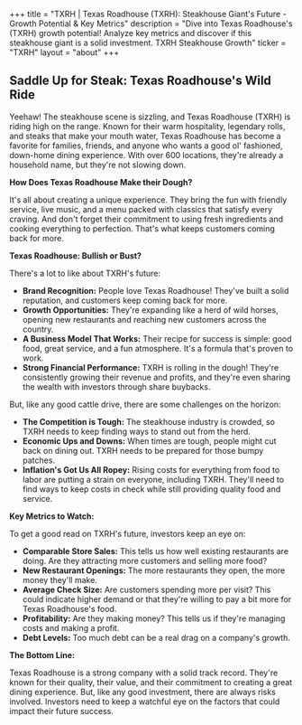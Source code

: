 +++
title = "TXRH |  Texas Roadhouse (TXRH): Steakhouse Giant's Future - Growth Potential & Key Metrics"
description = "Dive into Texas Roadhouse's (TXRH) growth potential! Analyze key metrics and discover if this steakhouse giant is a solid investment. TXRH Steakhouse Growth"
ticker = "TXRH"
layout = "about"
+++

        


## Saddle Up for Steak:  Texas Roadhouse's Wild Ride 

Yeehaw!  The steakhouse scene is sizzling, and Texas Roadhouse (TXRH) is riding high on the range.  Known for their warm hospitality, legendary rolls, and steaks that make your mouth water, Texas Roadhouse has become a favorite for families, friends, and anyone who wants a good ol' fashioned, down-home dining experience.  With over 600 locations, they're already a household name, but they're not slowing down.

**How Does Texas Roadhouse Make their Dough?**

It's all about creating a unique experience.  They bring the fun with friendly service, live music, and a menu packed with classics that satisfy every craving.  And don't forget their commitment to using fresh ingredients and cooking everything to perfection.  That's what keeps customers coming back for more.  

**Texas Roadhouse: Bullish or Bust?**

There's a lot to like about TXRH's future:

* **Brand Recognition:** People love Texas Roadhouse!  They've built a solid reputation, and customers keep coming back for more.
* **Growth Opportunities:**  They're expanding like a herd of wild horses, opening new restaurants and reaching new customers across the country. 
* **A Business Model That Works:** Their recipe for success is simple: good food, great service, and a fun atmosphere.  It's a formula that's proven to work.
* **Strong Financial Performance:** TXRH is rolling in the dough!  They're consistently growing their revenue and profits, and they're even sharing the wealth with investors through share buybacks.

But, like any good cattle drive, there are some challenges on the horizon:

* **The Competition is Tough:**  The steakhouse industry is crowded, so TXRH needs to keep finding ways to stand out from the herd.
* **Economic Ups and Downs:**  When times are tough, people might cut back on dining out.  TXRH needs to be prepared for those bumpy patches.
* **Inflation's Got Us All Ropey:**  Rising costs for everything from food to labor are putting a strain on everyone, including TXRH.  They'll need to find ways to keep costs in check while still providing quality food and service.

**Key Metrics to Watch:**

To get a good read on TXRH's future, investors keep an eye on:

* **Comparable Store Sales:** This tells us how well existing restaurants are doing.  Are they attracting more customers and selling more food?
* **New Restaurant Openings:** The more restaurants they open, the more money they'll make.
* **Average Check Size:** Are customers spending more per visit?  This could indicate higher demand or that they're willing to pay a bit more for Texas Roadhouse's food.
* **Profitability:**  Are they making money?  This tells us if they're managing costs and making a profit.
* **Debt Levels:**  Too much debt can be a real drag on a company's growth.

**The Bottom Line:**

Texas Roadhouse is a strong company with a solid track record.  They're known for their quality, their value, and their commitment to creating a great dining experience.  But, like any good investment, there are always risks involved.  Investors need to keep a watchful eye on the factors that could impact their future success. 

        
